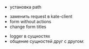 
- установка path

+ заменить request в kate-client
+ form without actions
+ change form titles
- logger в сущностях
- общение сущностей друг с другом:
